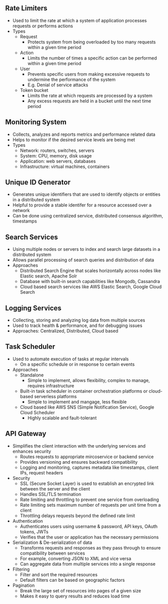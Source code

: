 ## Rate Limiters
- Used to limit the rate at which a system of application processes requests or performs actions
- Types
  - Request
    - Protects system from being overloaded by too many requests within a given time period
  - Action
    - Limits the number of times a specific action can be performed within a given time period
  - User
    - Prevents specific users from making excessive requests to undermine the performance of the system
    - E.g. Denial of service attacks
  - Token bucket
    - Limits the rate at which requests are processed by a system
    - Any excess requests are held in a bucket until the next time period

## Monitoring System
- Collects, analyzes and reports metrics and performance related data
- Helps to monitor if the desired service levels are being met
- Types
  - Network: routers, switches, servers
  - System: CPU, memory, disk usage
  - Application: web servers, databases
  - Infrastructure: virtual machines, containers

## Unique ID Generator
- Generates unique identifiers that are used to identify objects or entities in a distributed system
- Helpful to provide a stable identifer for a resource accessed over a network
- Can be done using centralized service, distributed consensus algorithm, timestamps

## Search Services
- Using multiple nodes or servers to index and search large datasets in a distributed system
- Allows parallel processing of search queries and distribution of data
- Approaches
  - Distributed Search Engine that scales horizontally across nodes like Elastic search, Apache Solr
  - Database with built-in search capabilities like Mongodb, Cassandra
  - Cloud based search services like AWS Elastic Search, Google Cloud Search

## Logging Services
- Collecting, storing and analyzing log data from multiple sources
- Used to track health & performance, and for debugging issues
- Approaches: Centralized, Distributed, Cloud based

## Task Scheduler
- Used to automate execution of tasks at regular intervals
  - On a specific schedule or in response to certain events
- Approaches
  - Standalone
    - Simple to implement, allows flexibility, complex to manage, requires infrastructure
  - Built-in task scheduler in container orchestration platforms or cloud-based serverless platforms
    - Simple to implement and mangage, less flexible
  - Cloud based like AWS SNS (Simple Notification Service), Google Cloud Scheduler
    - Highly scalable and fault-tolerant

## API Gateway
- Simplifies the client interaction with the underlying services and enhances security
  - Routes requests to appropriate mircoservice or backend service
  - Provides versioning and ensures backward compatibility
  - Logging and monitoring, captures metadata like timestamps, client IPs, request headers
- Security
  - SSL (Secure Socket Layer) is used to establish an encrypted link between the server and the client
  - Handles SSL/TLS termination
  - Rate limiting and throttling to prevent one service from overloading
  - Rate limiting sets maximum number of requests per unit time from a client
  - Throttling delays requests beyond the defined rate limit
- Authentication
  - Authenticates users using username & password, API keys, OAuth tokens, JWTs
  - Verifies that the user or application has the necessary permissions
- Serialization & De-serialization of data
  - Transforms requests and responses as they pass through to ensure compatibility between services
  - For example, converting JSON to XML and vice versa
  - Can aggregate data from multiple services into a single response
- Filtering
  - Filter and sort the required resources
  - Default filters can be based on geographic factors
- Pagination
  - Break the large set of resources into pages of a given size
  - Makes it easy to query results and reduces load time
